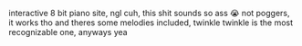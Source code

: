 interactive 8 bit piano site, ngl cuh, this shit sounds so ass 😭 not poggers, it works tho and theres some melodies included, twinkle twinkle is the most recognizable one, anyways yea 
